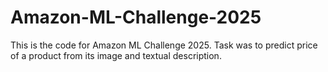 # Amazon-ML-Challenge-2025
This is the code for Amazon ML Challenge 2025. Task was to predict price of a product from its image and textual description.
